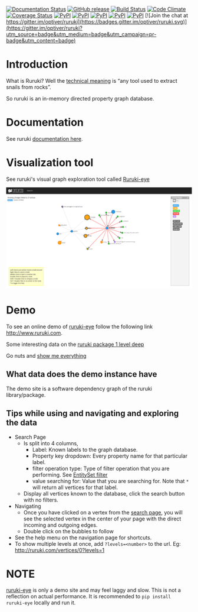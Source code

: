 [![Documentation Status](https://readthedocs.org/projects/ruruki/badge/?version=master)](http://ruruki.readthedocs.org/en/master/?badge=master)
[![GitHub release](https://img.shields.io/github/release/qubyte/rubidium.svg?maxAge=2592000)](https://github.com/optiver/ruruki/releases/latest)
[![Build Status](https://travis-ci.org/optiver/ruruki.svg?branch=master)](https://travis-ci.org/optiver/ruruki)
[![Code Climate](https://codeclimate.com/github/optiver/ruruki/badges/gpa.svg)](https://codeclimate.com/github/optiver/ruruki)
[![Coverage Status](https://coveralls.io/repos/github/optiver/ruruki/badge.svg?branch=master)](https://coveralls.io/github/optiver/ruruki?branch=master)
[![PyPI](https://img.shields.io/pypi/pyversions/ruruki.svg)](https://pypi.python.org/pypi/ruruki)
[![PyPI](https://img.shields.io/pypi/status/ruruki.svg)](https://pypi.python.org/pypi/ruruki)
[![PyPI](https://img.shields.io/pypi/dd/ruruki.svg)](https://pypi.python.org/pypi/ruruki)
[![PyPI](https://img.shields.io/pypi/dw/ruruki.svg)](https://pypi.python.org/pypi/ruruki)
[![PyPI](https://img.shields.io/pypi/dm/ruruki.svg)](https://pypi.python.org/pypi/ruruki)
[![Join the chat at https://gitter.im/optiver/ruruki](https://badges.gitter.im/optiver/ruruki.svg)](https://gitter.im/optiver/ruruki?utm_source=badge&utm_medium=badge&utm_campaign=pr-badge&utm_content=badge)

Introduction
============
What is Ruruki? Well the [technical meaning](https://en.wiktionary.org/wiki/ruruki) is “any tool used to extract snails from rocks”.

So ruruki is an in-memory directed property graph database.

Documentation
=============
See ruruki [documentation here](http://ruruki.readthedocs.org/en/latest/index.html).

Visualization tool
==================
See ruruki's visual graph exploration tool called [Ruruki-eye](https://github.com/optiver/ruruki-eye)

![Screenshot](/RurukiEye-View.png)

Demo
====
To see an online demo of [ruruki-eye](https://github.com/optiver/ruruki-eye) follow the following link http://www.ruruki.com.

Some interesting data on the [ruruki package 1 level deep](http://www.ruruki.com/vertices/0?levels=1)

Go nuts and [show me everything](http://www.ruruki.com/vertices/0?levels=100)

What data does the demo instance have
-------------------------------------

The demo site is a software dependency graph of the ruruki library/package.

Tips while using and navigating and exploring the data
------------------------------------------------------

* Search Page
  * Is split into 4 columns, 
    * Label: Known labels to the graph database.
    * Property key dropdown: Every property name for that particular label.
    * filter operation type: Type of filter operation that you are performing. See [EntitySet filter](http://ruruki.readthedocs.org/en/latest/interfaces.html#entity-set)
    * value searching for: Value that you are searching for. Note that `*` will return all vertices for that label.
  * Display all vertices known to the database, click the search button with no filters.
* Navigating
  * Once you have clicked on a vertex from the [search page](http://ruruki.com/vertices), you will see the selected vertex in the center of your page with the direct incoming and outgoing edges.
  * Double click on the bubbles to follow
* See the help menu on the navigation page for shortcuts.
* To show multiple levels at once, add `?levels=<number>` to the url. Eg: http://ruruki.com/vertices/0?levels=1


NOTE
====

[ruruki-eye](http://www.ruruki.com) is only a demo site and may feel laggy and slow. This is not a reflection on actual performance. It is recommended to `pip install ruruki-eye` locally and run it.
